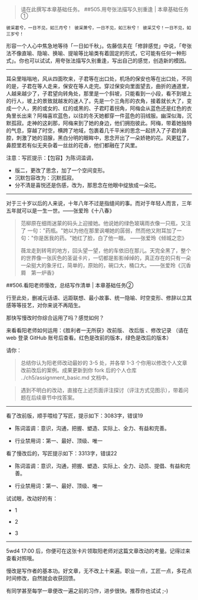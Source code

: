 >请在此撰写本章基础任务。
##505.用夸张法描写久别重逢 | 本章基础任务①

    彼采葛兮，一日不见，如三月兮！ 彼采萧兮，一日不见，如三秋兮！ 彼采艾兮！一日不见，如三岁兮！

形容一个人心中焦急地等待「一日如千秋」。佐藤信夫在「修辞感觉」中说，「夸张法不像直喻、隐喻、换喻、提喻等比喻类有着固定的形式，它可能有任何一种形式」。你也可以试试，用夸张法描写久别重逢，写出自己的感觉，创造新的模因。

----------

耳朵里嗡嗡地，风从四面吹来，子君等在出口处，机场的保安也等在出口处，不同的是，子君在等人走来，保安在等人走完。穿过保安向里面望去，曲折的通道里，人越来越少了，子君望向转角处，那里是一个斜坡，只能看到一小段，看不到坡上的行人，坡上的景致就越发的迷人了。先是一个三角形的衣角，接着就长大了，变成一个人，男的或女的、红的或黑的、子君盯着拐角，阿梅会从蓝色还是红色的衣角里长出来？阿梅喜欢蓝色，以往的冬天她都穿一件蓝色的羽绒服。幽深似海，沉默孤寂。走神的这刹那，阿梅来到了她的身边，他们拥抱彼此。阿梅，带着她独特的气息，穿越了时空，横跨了地域，包裹着几千平米的思念一起挤入了子君的鼻腔，刺激了她的泪腺，黑白分明的眼眸中，思念开出了一朵娇艳的花。风更猛了，鼻腔里若有似无夹杂着一丝丝的花香，他们都融在了风里。



注意：写匠提示：【包容】为陈词滥调，
- 版二，更改了思念，加了一个空间变形。
- 沉默包容改为：沉默孤寂。
- 分不清是喜悦还是伤感，改为，那思念在他眼中绽放成一朵花。


----------

>
对于三十岁以后的人来说，十年八年不过是指缝间的事。而对于年轻人而言，三年五年就可以是一生一世。——张爱玲《十八春》

>范柳原在细雨迷蒙的码头上迎接她。他说她的绿色玻璃雨衣像一只瓶，又注了 一句："药瓶。"她以为他在那里讽嘲她的孱弱，然而他又附耳加了一句："你是医我的药。"她红了脸，白了他一眼。 ——张爱玲《倾城之恋》
>
>薇龙走到转弯的地方，回头望一望，他的车依旧在那儿。天完全黑了，整个的世界像一张灰色的圣诞卡片，一切都是影影绰绰的，真正存在的只有一朵一朵挺大的象牙红，简单的，原始的，碗口大，桶口大。——张爱玲《沉香屑　第一炉香》



##506.看阳老师慢改，总结写作清单 | 本章基础任务②

行至此处，删减元话语、远距联想、最小故事、统一隐喻、时空变形、修辞以立其感等等技艺，对你来说不再陌生。

那快写慢改时你综合运用了吗？感觉如何？

来看看阳老师如何运用：《胜利者一无所获》改前版、 改后版 、修改记录 （请在 web 登录 GitHub 账号后查看。红色是改前的版本，绿色是改后的版本）

请你：
>总结你认为阳老师改动最妙的 3-5 处，并各举 1-3 个你用以修改个人文章改前改后的案例。成果更新到你 fork 后的个人仓库 ../ch5/assignment_basic.md 文档中。

>遇到不明白的改动，直接在上述页面评注探讨（评注方式见图示），带着问题在后续章节中找答案。

----------
看了改前版，顺手喂给了写匠，提示如下：3083字，错误19

- 陈词滥调：意识，沟通，把握、塑造、实际上、全力、有益和完善。

- 行业禁用词：第一、最好、顶级、唯一

看了慢改后的，写匠提示如下：3313字，错误22

- 陈词滥调：意识，沟通，把握、塑造、实际上、全力、动员、提倡、有益和完善。

- 行业禁用词：第一、最好、顶级、唯一

试试眼，改动好的有：

- 1

- 2

- 3





----------

5wd4 17:00 后，你便可在这张卡片领取阳老师对这篇文章改动的考量。记得过来查看对照哦。

慢改是写作者的基本功。好文章，无不改上十来遍。职业一点，工匠一点，多花点时间修改，自然就会收获回馈。

有同学甚至每学一章便改一遍之前的习作，进步很快。推荐你也试试 ;-)
